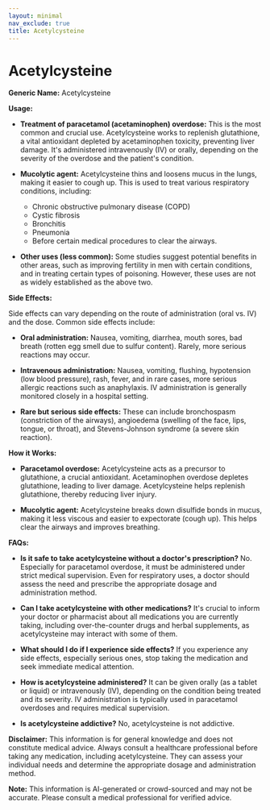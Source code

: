 ```yaml
---
layout: minimal
nav_exclude: true
title: Acetylcysteine
---
```


# Acetylcysteine

**Generic Name:** Acetylcysteine

**Usage:**

* **Treatment of paracetamol (acetaminophen) overdose:** This is the most common and crucial use. Acetylcysteine works to replenish glutathione, a vital antioxidant depleted by acetaminophen toxicity, preventing liver damage.  It's administered intravenously (IV) or orally, depending on the severity of the overdose and the patient's condition.

* **Mucolytic agent:** Acetylcysteine thins and loosens mucus in the lungs, making it easier to cough up. This is used to treat various respiratory conditions, including:
    * Chronic obstructive pulmonary disease (COPD)
    * Cystic fibrosis
    * Bronchitis
    * Pneumonia
    * Before certain medical procedures to clear the airways.

* **Other uses (less common):** Some studies suggest potential benefits in other areas, such as improving fertility in men with certain conditions, and in treating certain types of poisoning.  However, these uses are not as widely established as the above two.


**Side Effects:**

Side effects can vary depending on the route of administration (oral vs. IV) and the dose. Common side effects include:

* **Oral administration:** Nausea, vomiting, diarrhea, mouth sores, bad breath (rotten egg smell due to sulfur content).  Rarely, more serious reactions may occur.

* **Intravenous administration:**  Nausea, vomiting, flushing, hypotension (low blood pressure), rash, fever, and in rare cases, more serious allergic reactions such as anaphylaxis.  IV administration is generally monitored closely in a hospital setting.

* **Rare but serious side effects:**  These can include bronchospasm (constriction of the airways), angioedema (swelling of the face, lips, tongue, or throat), and Stevens-Johnson syndrome (a severe skin reaction).


**How it Works:**

* **Paracetamol overdose:** Acetylcysteine acts as a precursor to glutathione, a crucial antioxidant. Acetaminophen overdose depletes glutathione, leading to liver damage.  Acetylcysteine helps replenish glutathione, thereby reducing liver injury.

* **Mucolytic agent:**  Acetylcysteine breaks down disulfide bonds in mucus, making it less viscous and easier to expectorate (cough up). This helps clear the airways and improves breathing.


**FAQs:**

* **Is it safe to take acetylcysteine without a doctor's prescription?**  No.  Especially for paracetamol overdose, it must be administered under strict medical supervision. Even for respiratory uses, a doctor should assess the need and prescribe the appropriate dosage and administration method.

* **Can I take acetylcysteine with other medications?**  It's crucial to inform your doctor or pharmacist about all medications you are currently taking, including over-the-counter drugs and herbal supplements, as acetylcysteine may interact with some of them.

* **What should I do if I experience side effects?**  If you experience any side effects, especially serious ones, stop taking the medication and seek immediate medical attention.

* **How is acetylcysteine administered?**  It can be given orally (as a tablet or liquid) or intravenously (IV), depending on the condition being treated and its severity.  IV administration is typically used in paracetamol overdoses and requires medical supervision.

* **Is acetylcysteine addictive?** No, acetylcysteine is not addictive.


**Disclaimer:** This information is for general knowledge and does not constitute medical advice. Always consult a healthcare professional before taking any medication, including acetylcysteine.  They can assess your individual needs and determine the appropriate dosage and administration method.


**Note:** This information is AI-generated or crowd-sourced and may not be accurate. Please consult a medical professional for verified advice.